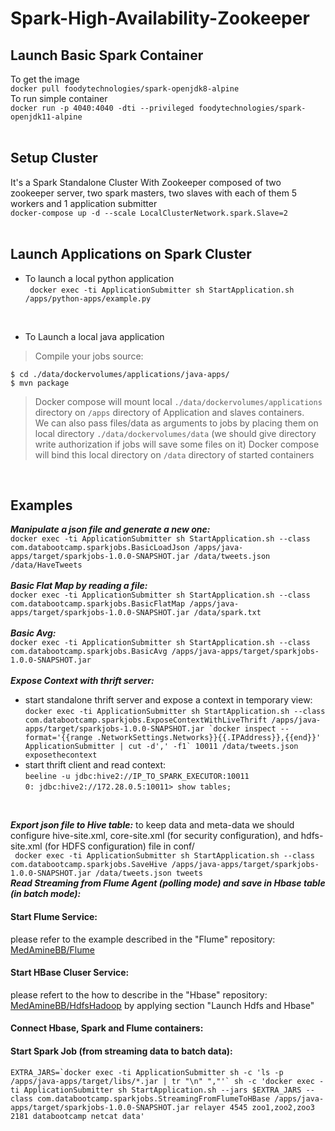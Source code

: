 # Spark-High-Availability-Zookeeper
## Launch Basic Spark Container
To get the image<br/>
`docker pull foodytechnologies/spark-openjdk8-alpine`<br/>
To run simple container<br/>
`docker run -p 4040:4040 -dti --privileged foodytechnologies/spark-openjdk11-alpine`<br/>
<br/>
## Setup Cluster
It's a Spark Standalone Cluster With Zookeeper composed of two zookeeper server, two spark masters, two slaves with each of them 5 workers and 1 application submitter<br/>
`docker-compose up -d --scale LocalClusterNetwork.spark.Slave=2`<br/>
<br/>
## Launch Applications on Spark Cluster
- To launch a local python application<br/>
` docker exec -ti ApplicationSubmitter sh StartApplication.sh /apps/python-apps/example.py`<br/>
<br/>

- To Launch a local java application<br/>
> Compile your jobs source:<br/>
```
$ cd ./data/dockervolumes/applications/java-apps/
$ mvn package
```
> Docker compose will mount local `./data/dockervolumes/applications` directory on `/apps` directory of Application and slaves containers.<br/>
We can also pass files/data as arguments to jobs by placing them on local directory `./data/dockervolumes/data` (we should give directory write authorization if jobs will save some files on it)
Docker compose will bind this local directory on `/data` directory of started containers<br/>
<br/>

## Examples
**_Manipulate a json file and generate a new one:_**<br/> `docker exec -ti ApplicationSubmitter sh StartApplication.sh --class  com.databootcamp.sparkjobs.BasicLoadJson /apps/java-apps/target/sparkjobs-1.0.0-SNAPSHOT.jar /data/tweets.json /data/HaveTweets`<br/><br/>
**_Basic Flat Map by reading a file:_**<br/>`docker exec -ti ApplicationSubmitter sh StartApplication.sh --class  com.databootcamp.sparkjobs.BasicFlatMap /apps/java-apps/target/sparkjobs-1.0.0-SNAPSHOT.jar /data/spark.txt`<br/><br/>
**_Basic Avg:_**<br/>`docker exec -ti ApplicationSubmitter sh StartApplication.sh --class  com.databootcamp.sparkjobs.BasicAvg /apps/java-apps/target/sparkjobs-1.0.0-SNAPSHOT.jar`<br/><br/>
**_Expose Context with thrift server:_**<br/>
+ start standalone thrift server and expose a context in temporary view:<br/>```docker exec -ti ApplicationSubmitter sh StartApplication.sh --class com.databootcamp.sparkjobs.ExposeContextWithLiveThrift /apps/java-apps/target/sparkjobs-1.0.0-SNAPSHOT.jar `docker inspect --format='{{range .NetworkSettings.Networks}}{{.IPAddress}},{{end}}' ApplicationSubmitter | cut -d',' -f1` 10011 /data/tweets.json exposethecontext```<br/>
+ start thrift client and read context:<br/>
`beeline -u jdbc:hive2://IP_TO_SPARK_EXECUTOR:10011`<br/>
`0: jdbc:hive2://172.28.0.5:10011> show tables;`<br/>
<br/>

**_Export json file to Hive table:_** to keep data and meta-data we should configure hive-site.xml, core-site.xml (for security configuration), and hdfs-site.xml (for HDFS configuration) file in conf/<br/>
` docker exec -ti ApplicationSubmitter sh StartApplication.sh --class
com.databootcamp.sparkjobs.SaveHive /apps/java-apps/target/sparkjobs-1.0.0-SNAPSHOT.jar /data/tweets.json tweets`<br/>
**_Read Streaming from Flume Agent (polling mode) and save in Hbase table (in batch mode):_**<br/>
#### Start Flume Service: <br/>
please refer to the example described in the "Flume" repository: [MedAmineBB/Flume](https://github.com/MedAmineBB/Flume)<br/>
#### Start HBase Cluser Service:<br/>
please refert to the how to describe in the "Hbase" repository: [MedAmineBB/HdfsHadoop](https://github.com/MedAmineBB/HdfsHadoop) by applying section "Launch Hdfs and Hbase"<br/>
#### Connect Hbase, Spark and Flume containers: <br/>
#### Start Spark Job (from streaming data to batch data): <br/>
```
EXTRA_JARS=`docker exec -ti ApplicationSubmitter sh -c 'ls -p /apps/java-apps/target/libs/*.jar | tr "\n" ","'` sh -c 'docker exec -ti ApplicationSubmitter sh StartApplication.sh --jars $EXTRA_JARS --class com.databootcamp.sparkjobs.StreamingFromFlumeToHBase /apps/java-apps/target/sparkjobs-1.0.0-SNAPSHOT.jar relayer 4545 zoo1,zoo2,zoo3 2181 databootcamp netcat data'
```
